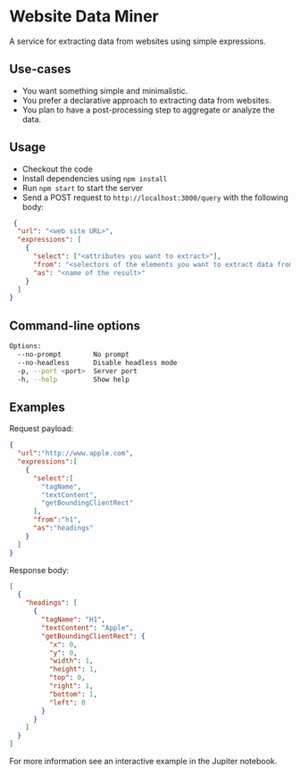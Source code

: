 # Website Data Miner
A service for extracting data from websites using simple expressions.

## Use-cases
- You want something simple and minimalistic.
- You prefer a declarative approach to extracting data from websites.
- You plan to have a post-processing step to aggregate or analyze the data.

## Usage
- Checkout the code
- Install dependencies using `npm install`
- Run `npm start` to start the server
- Send a POST request to `http://localhost:3000/query` with the following body:
```json
 {
  "url": "<web site URL>",
  "expressions": [
    {
      "select": ["<attributes you want to extract>"],
      "from": "<selectors of the elements you want to extract data from>",
      "as": "<name of the result>"
    }
  ]
}
```

## Command-line options
```bash
Options:
  --no-prompt        No prompt
  --no-headless      Disable headless mode
  -p, --port <port>  Server port
  -h, --help         Show help
```

## Examples
Request payload:
```json
{
  "url":"http://www.apple.com",
  "expressions":[
    {
      "select":[
        "tagName",
        "textContent",
        "getBoundingClientRect"
      ],
      "from":"h1",
      "as":"headings"
    }
  ]
}
```
Response body:
```json
[
  {
    "headings": [
      {
        "tagName": "H1",
        "textContent": "Apple",
        "getBoundingClientRect": {
          "x": 0,
          "y": 0,
          "width": 1,
          "height": 1,
          "top": 0,
          "right": 1,
          "bottom": 1,
          "left": 0
        }
      }
    ]
  }
]
```

For more information see an interactive example in the Jupiter notebook. 
